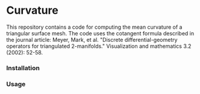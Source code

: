 # Curvature
This repository contains a code for computing the mean curvature of a triangular surface mesh. 
The code uses the cotangent formula described in the journal article: 
Meyer, Mark, et al. "Discrete differential-geometry operators for triangulated 2-manifolds." Visualization and mathematics 3.2 (2002): 52-58.

### Installation 



### Usage 


